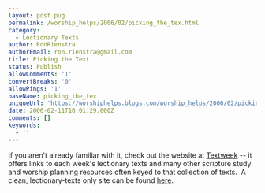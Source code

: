 ```yaml
---
layout: post.pug
permalink: /worship_helps/2006/02/picking_the_tex.html 
category:
  - Lectionary Texts
author: RonRienstra
authorEmail: ron.rienstra@gmail.com
title: Picking the Text
status: Publish
allowComments: '1'
convertBreaks: '0'
allowPings: '1'
baseName: picking_the_tex
uniqueUrl: 'https://worshiphelps.blogs.com/worship_helps/2006/02/picking_the_tex.html '
date: 2006-02-11T16:01:29.000Z
comments: []
keywords:
  - ''
---
```

If you aren't already familiar with it, check out the website at [Textweek](http://www.textweek.com) -- it offers links to each week's lectionary texts and many other scripture study and worship planning resources often keyed to that collection of texts.  A clean, lectionary-texts only site can be found [here](http://divinity.library.vanderbilt.edu/lectionary/).